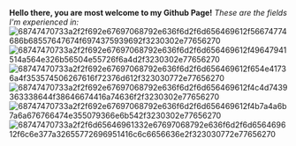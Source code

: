 <strong>Hello there, you are most welcome to my Github Page!</strong>
<i>These are the fields I'm experienced in:</i><br>
![68747470733a2f2f692e67697068792e636f6d2f6d656469612f56674774686b68557647674f6974375939692f3230302e77656270](https://user-images.githubusercontent.com/98003374/174449678-205a544e-7a45-440b-9d0d-680a4221fd05.gif)
![68747470733a2f2f692e67697068792e636f6d2f6d656469612f49647941514a564e326b56504e55726f6a4d2f3230302e77656270](https://user-images.githubusercontent.com/98003374/174449680-1aceda22-3eb5-47b7-bae7-b359d9082277.gif)
![68747470733a2f2f692e67697068792e636f6d2f6d656469612f654e41736a4f353574506267616f72376d612f323030772e77656270](https://user-images.githubusercontent.com/98003374/174449682-950cd7f2-4aef-479c-baa8-6b268c857126.gif)
![68747470733a2f2f692e67697068792e636f6d2f6d656469612f4c4d7439363338644f38646674416a74636f2f3230302e77656270](https://user-images.githubusercontent.com/98003374/174449684-275e12c9-063e-4665-8e47-f59c3cb3c0de.gif)
![68747470733a2f2f692e67697068792e636f6d2f6d656469612f4b7a4a6b7a6a676766474e355079366e6b542f3230302e77656270](https://user-images.githubusercontent.com/98003374/174449685-f13397ba-5a9a-4918-ab02-509aaf607c41.gif)
![68747470733a2f2f6d65646961332e67697068792e636f6d2f6d656469612f6c6e377a32655772696951416c6c6656636e2f323030772e77656270](https://user-images.githubusercontent.com/98003374/174449687-8b307a01-78f6-470b-9601-b26f35eccab7.gif)
